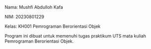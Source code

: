 Nama: Mushfi Abdulloh Kafa

NIM: 20230801229

Kelas: KH001 Pemrograman Berorientasi Objek

Program ini dibuat untuk memenuhi tugas praktikum UTS mata kuliah Pemrograman Berorientasi Objek.
